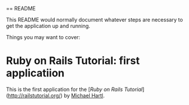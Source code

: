 == README

This README would normally document whatever steps are necessary to get the
application up and running.

Things you may want to cover:
# Ruby on Rails Tutorial: first applicatiion

This is the first application for the
[*Ruby on Rails Tutorial*] (http://railstutorial.org/)
by [Michael Hartl](http://michaelhartl.com/).
